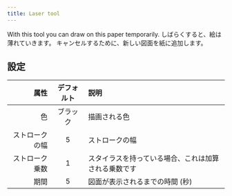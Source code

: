 ```yaml
---
title: Laser tool
---
```


With this tool you can draw on this paper temporarily. しばらくすると、絵は薄れていきます。 キャンセルするために、新しい図面を紙に追加します。

## 設定

|      属性 | デフォルト | 説明                                   |
| ------: | :---: | :----------------------------------- |
|       色 |  ブラック | 描画される色                               |
| ストロークの幅 |   5   | ストロークの幅                              |
| ストローク乗数 |   1   | スタイラスを持っている場合、これは加算される乗数です           |
|      期間 |   5   | 図面が表示されるまでの時間 (秒) |
